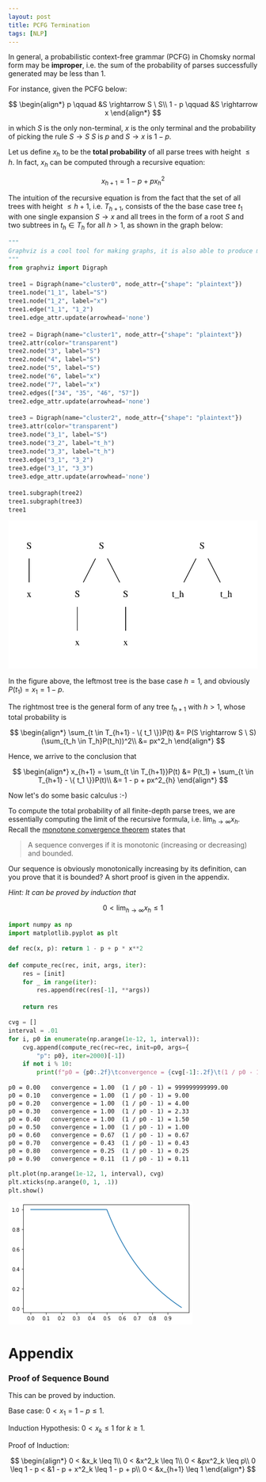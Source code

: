 ```yaml
---
layout: post
title: PCFG Termination
tags: [NLP]
---
```


In general, a probabilistic context-free grammar (PCFG) in Chomsky normal form may be **improper**, i.e. the sum of the probability of parses successfully generated may be less than 1.

For instance, given the PCFG below:

$$
\begin{align*}
p \qquad &S \rightarrow S \ S\\
1 - p \qquad &S \rightarrow x
\end{align*}
$$

in which $S$ is the only non-terminal, $x$ is the only terminal and the probability of picking the rule $S \rightarrow S \ S$ is $p$ and $S \rightarrow x$ is $1 - p$.

Let us define $x_h$ to be the **total probability** of all parse trees with height $\leq h$. In fact, $x_h$ can be computed through a recursive equation:

$$
\begin{equation}
x_{h+1} = 1 - p + px^2_{h}
\tag{1}
\end{equation}
$$

The intuition of the recursive equation is from the fact that the set of all trees with height $\leq h + 1$, i.e. $T_{h+1}$, consists of the the base case tree $t_1$ with one single expansion $S \rightarrow x$ and all trees in the form of a root $S$ and two subtrees in $t_h \in T_h$ for all $h > 1$, as shown in the graph below:


```python
"""
Graphviz is a cool tool for making graphs, it is also able to produce many complex graphs like FSMs.
"""
from graphviz import Digraph

tree1 = Digraph(name="cluster0", node_attr={"shape": "plaintext"})
tree1.node("1_1", label="S")
tree1.node("1_2", label="x")
tree1.edge("1_1", "1_2")
tree1.edge_attr.update(arrowhead='none')

tree2 = Digraph(name="cluster1", node_attr={"shape": "plaintext"})
tree2.attr(color="transparent")
tree2.node("3", label="S")
tree2.node("4", label="S")
tree2.node("5", label="S")
tree2.node("6", label="x")
tree2.node("7", label="x")
tree2.edges(["34", "35", "46", "57"])
tree2.edge_attr.update(arrowhead='none')

tree3 = Digraph(name="cluster2", node_attr={"shape": "plaintext"})
tree3.attr(color="transparent")
tree3.node("3_1", label="S")
tree3.node("3_2", label="t_h")
tree3.node("3_3", label="t_h")
tree3.edge("3_1", "3_2")
tree3.edge("3_1", "3_3")
tree3.edge_attr.update(arrowhead='none')

tree1.subgraph(tree2)
tree1.subgraph(tree3)
tree1
```





![svg](../assets/blogs/PCFG-Termination_files/PCFG-Termination_2_0.svg)




In the figure above, the leftmost tree is the base case $h = 1$, and obviously $P(t_1) = x_1 = 1 - p$.

The rightmost tree is the general form of any tree $t_{h + 1}$ with $h > 1$, whose total probability is

$$
\begin{align*}
\sum_{t \in T_{h+1} - \{ t_1 \}}P(t) &= P(S \rightarrow S \ S)(\sum_{t_h \in T_h}P(t_h))^2\\
&= px^2_h
\end{align*}
$$

Hence, we arrive to the conclusion that

$$
\begin{align*}
x_{h+1} = \sum_{t \in T_{h+1}}P(t) &= P(t_1) + \sum_{t \in T_{h+1} - \{ t_1 \}}P(t)\\
&= 1 - p + px^2_{h}
\end{align*}
$$

Now let's do some basic calculus :-)

To compute the total probability of all finite-depth parse trees, we are essentially computing the limit of the recursive formula, i.e. $\displaystyle \lim_{h \rightarrow \infty}x_h$. Recall the [monotone convergence theorem](https://en.wikipedia.org/wiki/Monotone_convergence_theorem#:~:text=Informally%2C%20the%20theorems%20state%20that,will%20converge%20to%20the%20infimum.) states that

> A sequence converges if it is monotonic (increasing or decreasing) and bounded.

Our sequence is obviously monotonically increasing by its definition, can you prove that it is bounded? A short proof is given in the appendix.

*Hint: It can be proved by induction that*

$$
\begin{equation}
0 < \lim_{h \rightarrow \infty}x_h \leq 1
\tag{2}
\end{equation}
$$


```python
import numpy as np
import matplotlib.pyplot as plt
```


```python
def rec(x, p): return 1 - p + p * x**2

def compute_rec(rec, init, args, iter):
    res = [init]
    for _ in range(iter):
        res.append(rec(res[-1], **args))

    return res
```


```python
cvg = []
interval = .01
for i, p0 in enumerate(np.arange(1e-12, 1, interval)):
    cvg.append(compute_rec(rec=rec, init=p0, args={
        "p": p0}, iter=2000)[-1])
    if not i % 10:
        print(f"p0 = {p0:.2f}\tconvergence = {cvg[-1]:.2f}\t(1 / p0 - 1) = {1 / p0 - 1:.2f}")
```

    p0 = 0.00	convergence = 1.00	(1 / p0 - 1) = 999999999999.00
    p0 = 0.10	convergence = 1.00	(1 / p0 - 1) = 9.00
    p0 = 0.20	convergence = 1.00	(1 / p0 - 1) = 4.00
    p0 = 0.30	convergence = 1.00	(1 / p0 - 1) = 2.33
    p0 = 0.40	convergence = 1.00	(1 / p0 - 1) = 1.50
    p0 = 0.50	convergence = 1.00	(1 / p0 - 1) = 1.00
    p0 = 0.60	convergence = 0.67	(1 / p0 - 1) = 0.67
    p0 = 0.70	convergence = 0.43	(1 / p0 - 1) = 0.43
    p0 = 0.80	convergence = 0.25	(1 / p0 - 1) = 0.25
    p0 = 0.90	convergence = 0.11	(1 / p0 - 1) = 0.11



```python
plt.plot(np.arange(1e-12, 1, interval), cvg)
plt.xticks(np.arange(0, 1, .1))
plt.show()
```



![png](../assets/blogs/PCFG-Termination_files/PCFG-Termination_8_0.png)



# Appendix

### Proof of Sequence Bound

This can be proved by induction.

Base case: $0 < x_1 = 1 - p \leq 1$.

Induction Hypothesis: $0 < x_k \leq 1$ for $k \geq 1$.

Proof of Induction:

$$
\begin{align*}
0 < &x_k \leq 1\\
0 < &x^2_k \leq 1\\
0 < &px^2_k \leq p\\
0 \leq 1 - p < &1 - p + x^2_k \leq 1 - p + p\\
0 < &x_{h+1} \leq 1
\end{align*}
$$
